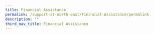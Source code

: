 ```yaml
---
title: Financial Assistance
permalink: /support-at-north-east/Financial-Assistance/permalink
description: ""
third_nav_title: Financial Assistance
---
```

